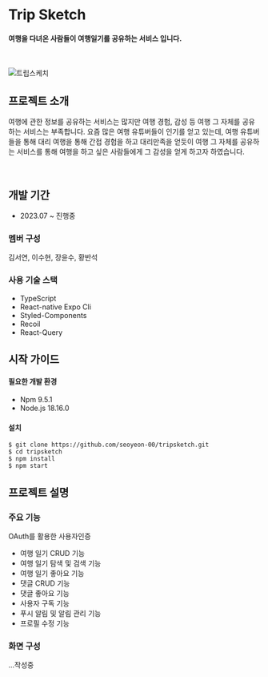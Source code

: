# Trip Sketch

#### 여행을 다녀온 사람들이 여행일기를 공유하는 서비스 입니다.

<br/>

![트립스케치](https://github.com/sossost/todolist/assets/110542210/06412877-2d00-4d66-b966-ba14730af0ca)

## 프로젝트 소개

여행에 관한 정보를 공유하는 서비스는 많지만 여행 경험, 감성 등 여행 그 자체를 공유하는 서비스는
부족합니다. 요즘 많은 여행 유튜버들이 인기를 얻고 있는데, 여행 유튜버들을 통해 대리 여행을 통해 간접 경험을 하고 대리만족을 얻듯이
여행 그 자체를 공유하는 서비스를 통해 여행을 하고 싶은 사람들에게 그 감성을 얻게 하고자 하였습니다.

<br />

## 개발 기간

- 2023.07 ~ 진행중

### 멤버 구성

김서연, 이수현, 장윤수, 황반석

### 사용 기술 스택

- TypeScript
- React-native Expo Cli
- Styled-Components
- Recoil
- React-Query

## 시작 가이드

#### 필요한 개발 환경

- Npm 9.5.1
- Node.js 18.16.0

#### 설치

```
$ git clone https://github.com/seoyeon-00/tripsketch.git
$ cd tripsketch
$ npm install
$ npm start
```

## 프로젝트 설명

### 주요 기능

OAuth를 활용한 사용자인증

- 여행 일기 CRUD 기능
- 여행 일기 탐색 및 검색 기능
- 여행 일기 좋아요 기능
- 댓글 CRUD 기능
- 댓글 좋아요 기능
- 사용자 구독 기능
- 푸시 알림 및 알림 관리 기능
- 프로필 수정 기능

### 화면 구성

...작성중
